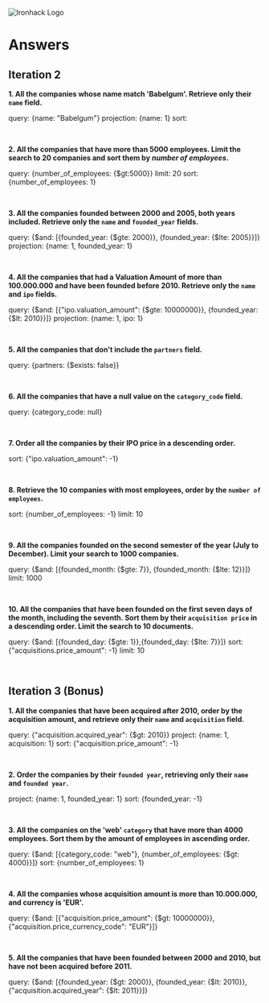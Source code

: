 ![Ironhack Logo](https://i.imgur.com/1QgrNNw.png)

# Answers

## Iteration 2

**1. All the companies whose name match 'Babelgum'. Retrieve only their `name` field.**

<!-- Your Query Goes Here -->

query: {name: "Babelgum"}
projection: {name: 1}
sort: 

<br>

**2. All the companies that have more than 5000 employees. Limit the search to 20 companies and sort them by *number of employees*.**

<!-- Your Query Goes Here -->

query: {number_of_employees: {$gt:5000}} 
limit: 20
sort: {number_of_employees: 1}

<br>

**3. All the companies founded between 2000 and 2005, both years included. Retrieve only the `name` and `founded_year` fields.**

<!-- Your Query Goes Here -->

query: {$and: [{founded_year: {$gte: 2000}}, {founded_year: {$lte: 2005}}]}
projection: {name: 1, founded_year: 1}

<br>

**4. All the companies that had a Valuation Amount of more than 100.000.000 and have been founded before 2010. Retrieve only the `name` and `ipo` fields.**

<!-- Your Query Goes Here -->

query: {$and: [{"ipo.valuation_amount": {$gte: 10000000}}, {founded_year: {$lt: 2010}}]}
projection: {name: 1, ipo: 1}

<br>

**5. All the companies that don't include the `partners` field.**

query: {partners: {$exists: false}}

<!-- Your Query Goes Here -->

<br>

**6. All the companies that have a null value on the `category_code` field.**

<!-- Your Query Goes Here -->
query: {category_code: null}

<br>

**7. Order all the companies by their IPO price in a descending order.**

<!-- Your Query Goes Here -->

sort: {"ipo.valuation_amount": -1}

<br>

**8. Retrieve the 10 companies with most employees, order by the `number of employees`.**

<!-- Your Query Goes Here -->

sort: {number_of_employees: -1}
limit: 10

<br>

**9. All the companies founded on the second semester of the year (July to December). Limit your search to 1000 companies.**

<!-- Your Query Goes Here -->

query: {$and: [{founded_month: {$gte: 7}}, {founded_month: {$lte: 12}}]}
limit: 1000

<br>

**10. All the companies that have been founded on the first seven days of the month, including the seventh. Sort them by their `acquisition price` in a descending order. Limit the search to 10 documents.**

<!-- Your Query Goes Here -->

query: {$and: [{founded_day: {$gte: 1}},{founded_day: {$lte: 7}}]}
sort: {"acquisitions.price_amount": -1} 
limit: 10

<br>

## Iteration 3 (Bonus)

**1. All the companies that have been acquired after 2010, order by the acquisition amount, and retrieve only their `name` and `acquisition` field.**

<!-- Your Query Goes Here -->

query: {"acquisition.acquired_year": {$gt: 2010}}
project: {name: 1, acquisition: 1}
sort: {"acquisition.price_amount": -1}

<br>

**2. Order the companies by their `founded year`, retrieving only their `name` and `founded year`.**

<!-- Your Query Goes Here -->

project: {name: 1, founded_year: 1}
sort: {founded_year: -1}

<br>

**3. All the companies on the 'web' `category` that have more than 4000 employees. Sort them by the amount of employees in ascending order.**

<!-- Your Query Goes Here -->

query: {$and: [{category_code: "web"}, {number_of_employees: {$gt: 4000}}]}
sort: {number_of_employees: 1}


<br>

**4. All the companies whose acquisition amount is more than 10.000.000, and currency is 'EUR'.**

<!-- Your Query Goes Here -->

query: {$and: [{"acquisition.price_amount": {$gt: 10000000}}, {"acquisition.price_currency_code": "EUR"}]}


<br>

**5. All the companies that have been founded between 2000 and 2010, but have not been acquired before 2011.**

<!-- Your Query Goes Here -->

query: {$and: [{founded_year: {$gt: 2000}}, {founded_year: {$lt: 2010}}, {"acquisition.acquired_year": {$lt: 2011}}]}

<br>
